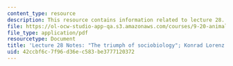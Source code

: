 ```yaml
---
content_type: resource
description: This resource contains information related to lecture 28.
file: https://ol-ocw-studio-app-qa.s3.amazonaws.com/courses/9-20-animal-behavior-fall-2013/42ccbf6c7f96d36ec583be3777120372_MIT9_20F13_Lec28.pdf
file_type: application/pdf
resourcetype: Document
title: 'Lecture 28 Notes: "The triumph of sociobiology"; Konrad Lorenz on learning'
uid: 42ccbf6c-7f96-d36e-c583-be3777120372
---
```

